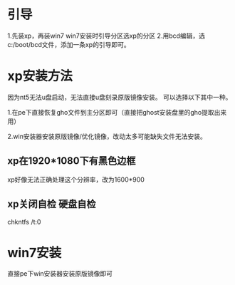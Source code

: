 # 引导
1.先装xp，再装win7
win7安装时引导分区选xp的分区
2.用bcd编辑，选c:/boot/bcd文件，添加一条xp的引导即可。



# xp安装方法
因为nt5无法u盘启动，无法直接u盘刻录原版镜像安装。
可以选择以下其中一种。

1.在pe下直接恢复gho文件到主分区即可（直接把ghost安装盘里的gho提取出来用）

2.win安装器安装原版镜像/优化镜像，改动太多可能缺失文件无法安装。

## xp在1920*1080下有黑色边框
xp好像无法正确处理这个分辨率，改为1600*900

## xp关闭自检 硬盘自检
chkntfs /t:0



# win7安装
直接pe下win安装器安装原版镜像即可